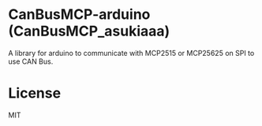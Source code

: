 # CanBusMCP-arduino (CanBusMCP_asukiaaa)

A library for arduino to communicate with MCP2515 or MCP25625 on SPI to use CAN Bus.

# License

MIT
